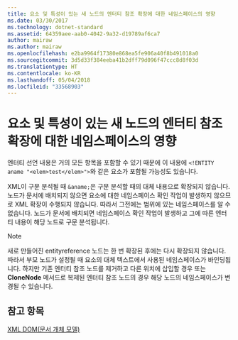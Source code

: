 ```yaml
---
title: 요소 및 특성이 있는 새 노드의 엔터티 참조 확장에 대한 네임스페이스의 영향
ms.date: 03/30/2017
ms.technology: dotnet-standard
ms.assetid: 64359aee-aab0-4042-9a32-d19789af6ca7
author: mairaw
ms.author: mairaw
ms.openlocfilehash: e2ba9964f17380e868ea5fe906a40f8b491018a0
ms.sourcegitcommit: 3d5d33f384eeba41b2dff79d096f47ccc8d8f03d
ms.translationtype: HT
ms.contentlocale: ko-KR
ms.lasthandoff: 05/04/2018
ms.locfileid: "33568903"
---
```

# <a name="namespace-affect-on-entity-reference-expansion-for-new-nodes-containing-elements-and-attributes"></a>요소 및 특성이 있는 새 노드의 엔터티 참조 확장에 대한 네임스페이스의 영향
엔터티 선언 내용은 거의 모든 항목을 포함할 수 있기 때문에 이 내용에 `<!ENTITY aname "<elem>test</elem>">`와 같은 요소가 포함될 가능성도 있습니다.  
  
 XML이 구문 분석될 때 `&aname;`은 구문 분석할 때의 대체 내용으로 확장되지 않습니다. 노드가 문서에 배치되지 않으면 요소에 대한 네임스페이스 확인 작업이 발생하지 않으므로 XML 확장이 수행되지 않습니다. 따라서 그전에는 범위에 있는 네임스페이스를 알 수 없습니다. 노드가 문서에 배치되면 네임스페이스 확인 작업이 발생하고 그에 따른 엔터티 내용이 해당 노드로 구문 분석됩니다.  
  
> [!NOTE]
>  새로 만들어진 entityreference 노드는 한 번 확장된 후에는 다시 확장되지 않습니다. 따라서 부모 노드가 설정될 때 요소의 대체 텍스트에서 사용된 네임스페이스가 바인딩됩니다. 하지만 기존 엔터티 참조 노드를 제거하고 다른 위치에 삽입할 경우 또는 **CloneNode** 메서드로 복제된 엔터티 참조 노드의 경우 해당 노드의 네임스페이스가 변경될 수 있습니다.  
  
## <a name="see-also"></a>참고 항목  
 [XML DOM(문서 개체 모델)](../../../../docs/standard/data/xml/xml-document-object-model-dom.md)
